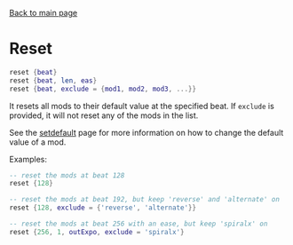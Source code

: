 <head><title>Reset | The Mirin Template</title></head>

[Back to main page](..)
# Reset
```lua
reset {beat}
reset {beat, len, eas}
reset {beat, exclude = {mod1, mod2, mod3, ...}}
```
It resets all mods to their default value at the specified beat. If `exclude` is provided, it will not reset any of the mods in the list.

See the [setdefault](setdefault.md) page for more information on how to change the default value of a mod.

Examples:
```lua
-- reset the mods at beat 128
reset {128}

-- reset the mods at beat 192, but keep 'reverse' and 'alternate' on
reset {128, exclude = {'reverse', 'alternate'}}

-- reset the mods at beat 256 with an ease, but keep 'spiralx' on
reset {256, 1, outExpo, exclude = 'spiralx'}
```